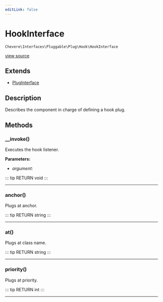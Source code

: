 ```yaml
---
editLink: false
---
```


# HookInterface

`Chevere\Interfaces\Pluggable\Plug\Hook\HookInterface`

[view source](https://github.com/chevere/chevere/blob/master/src/Chevere/Interfaces/Pluggable/Plug/Hook/HookInterface.php)

## Extends

- [PlugInterface](../../PlugInterface.md)

## Description

Describes the component in charge of defining a hook plug.

## Methods

### __invoke()

Executes the hook listener.

**Parameters:**

- *argument*: 

::: tip RETURN
void
:::

---

### anchor()

Plugs at anchor.

::: tip RETURN
string
:::

---

### at()

Plugs at class name.

::: tip RETURN
string
:::

---

### priority()

Plugs at priority.

::: tip RETURN
int
:::

---
